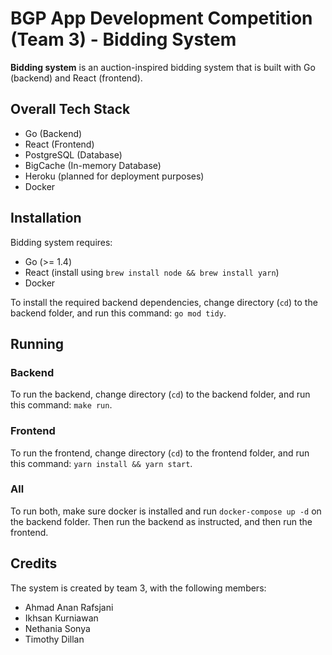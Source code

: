 # BGP App Development Competition (Team 3) - Bidding System

**Bidding system** is an auction-inspired bidding system that is built with Go (backend) and React (frontend).

## Overall Tech Stack

- Go (Backend)
- React (Frontend)
- PostgreSQL (Database)
- BigCache (In-memory Database)
- Heroku (planned for deployment purposes)
- Docker

## Installation
Bidding system requires:

- Go (>= 1.4)
- React (install using `brew install node && brew install yarn`)
- Docker

To install the required backend dependencies, change directory (`cd`) to the backend folder, and run this command: `go mod tidy`. 

## Running
### Backend

To run the backend, change directory (`cd`) to the backend folder, and run this command: `make run`. 

### Frontend

To run the frontend, change directory (`cd`) to the frontend folder, and run this command: `yarn install && yarn start`. 

### All

To run both, make sure docker is installed and run `docker-compose up -d` on the backend folder. Then run the backend as instructed, and then run the frontend. 

## Credits
The system is created by team 3, with the following members:

- Ahmad Anan Rafsjani
- Ikhsan Kurniawan
- Nethania Sonya
- Timothy Dillan

